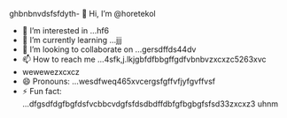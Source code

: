 ghbnbnvdsfsfdyth- 👋 Hi, I’m @horetekol
- 👀 I’m interested in ...hf6
- 🌱 I’m currently learning ...jjj
- 💞️ I’m looking to collaborate on ...gersdffds44dv
- 📫 How to reach me ...4sfk,j.lkjgbfdfbbgffgdfvbnbvzxcxzc5263xvc
- wewewezxcxcz
- 😄 Pronouns: ...wesdfweq465xvcergsfgffvfjyfgvffvsf
- ⚡ Fun fact: ...dfgsdfdgfbgfdsfvcbbcvdgfsfdsdbdffdbfgfbgbgfsfsd33zxcxz3
uhnm
<!---tgrrt26223gbffgasa
horetekol/horetekol is a ✨ special ✨ repositorsdfy becssdasduse its `README.md` (thirtgs file) appears on your GitHub profile.
You can click the Preview link to take a look at your chan543ges.63fhghfgcbnegreqwewq
wergfn
